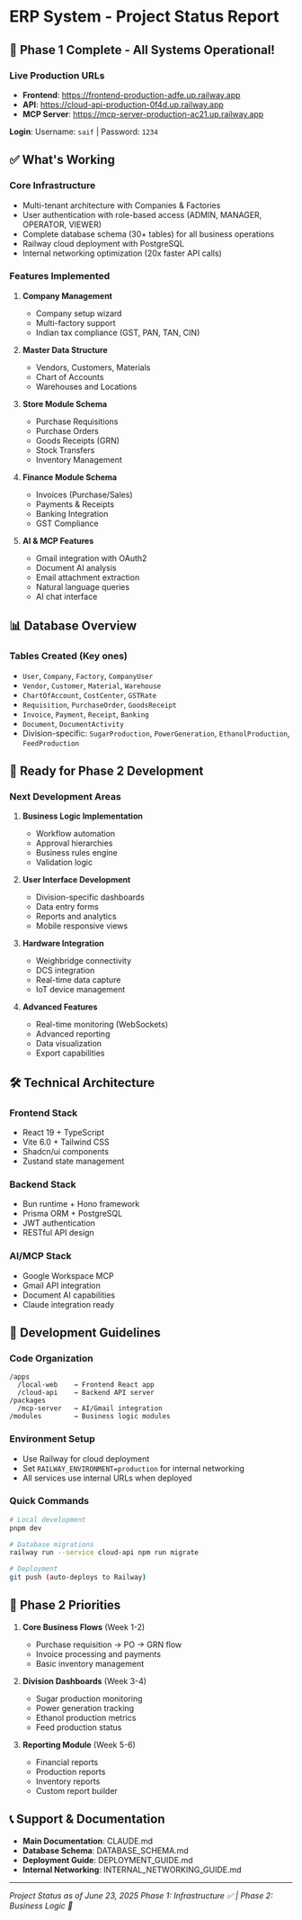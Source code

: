# ERP System - Project Status Report

## 🎉 Phase 1 Complete - All Systems Operational!

### Live Production URLs
- **Frontend**: https://frontend-production-adfe.up.railway.app
- **API**: https://cloud-api-production-0f4d.up.railway.app
- **MCP Server**: https://mcp-server-production-ac21.up.railway.app

**Login**: Username: `saif` | Password: `1234`

## ✅ What's Working

### Core Infrastructure
- Multi-tenant architecture with Companies & Factories
- User authentication with role-based access (ADMIN, MANAGER, OPERATOR, VIEWER)
- Complete database schema (30+ tables) for all business operations
- Railway cloud deployment with PostgreSQL
- Internal networking optimization (20x faster API calls)

### Features Implemented
1. **Company Management**
   - Company setup wizard
   - Multi-factory support
   - Indian tax compliance (GST, PAN, TAN, CIN)

2. **Master Data Structure**
   - Vendors, Customers, Materials
   - Chart of Accounts
   - Warehouses and Locations

3. **Store Module Schema**
   - Purchase Requisitions
   - Purchase Orders
   - Goods Receipts (GRN)
   - Stock Transfers
   - Inventory Management

4. **Finance Module Schema**
   - Invoices (Purchase/Sales)
   - Payments & Receipts
   - Banking Integration
   - GST Compliance

5. **AI & MCP Features**
   - Gmail integration with OAuth2
   - Document AI analysis
   - Email attachment extraction
   - Natural language queries
   - AI chat interface

## 📊 Database Overview

### Tables Created (Key ones)
- `User`, `Company`, `Factory`, `CompanyUser`
- `Vendor`, `Customer`, `Material`, `Warehouse`
- `ChartOfAccount`, `CostCenter`, `GSTRate`
- `Requisition`, `PurchaseOrder`, `GoodsReceipt`
- `Invoice`, `Payment`, `Receipt`, `Banking`
- `Document`, `DocumentActivity`
- Division-specific: `SugarProduction`, `PowerGeneration`, `EthanolProduction`, `FeedProduction`

## 🚀 Ready for Phase 2 Development

### Next Development Areas

1. **Business Logic Implementation**
   - Workflow automation
   - Approval hierarchies
   - Business rules engine
   - Validation logic

2. **User Interface Development**
   - Division-specific dashboards
   - Data entry forms
   - Reports and analytics
   - Mobile responsive views

3. **Hardware Integration**
   - Weighbridge connectivity
   - DCS integration
   - Real-time data capture
   - IoT device management

4. **Advanced Features**
   - Real-time monitoring (WebSockets)
   - Advanced reporting
   - Data visualization
   - Export capabilities

## 🛠️ Technical Architecture

### Frontend Stack
- React 19 + TypeScript
- Vite 6.0 + Tailwind CSS
- Shadcn/ui components
- Zustand state management

### Backend Stack
- Bun runtime + Hono framework
- Prisma ORM + PostgreSQL
- JWT authentication
- RESTful API design

### AI/MCP Stack
- Google Workspace MCP
- Gmail API integration
- Document AI capabilities
- Claude integration ready

## 📝 Development Guidelines

### Code Organization
```
/apps
  /local-web    → Frontend React app
  /cloud-api    → Backend API server
/packages
  /mcp-server   → AI/Gmail integration
/modules        → Business logic modules
```

### Environment Setup
- Use Railway for cloud deployment
- Set `RAILWAY_ENVIRONMENT=production` for internal networking
- All services use internal URLs when deployed

### Quick Commands
```bash
# Local development
pnpm dev

# Database migrations
railway run --service cloud-api npm run migrate

# Deployment
git push (auto-deploys to Railway)
```

## 🎯 Phase 2 Priorities

1. **Core Business Flows** (Week 1-2)
   - Purchase requisition → PO → GRN flow
   - Invoice processing and payments
   - Basic inventory management

2. **Division Dashboards** (Week 3-4)
   - Sugar production monitoring
   - Power generation tracking
   - Ethanol production metrics
   - Feed production status

3. **Reporting Module** (Week 5-6)
   - Financial reports
   - Production reports
   - Inventory reports
   - Custom report builder

## 📞 Support & Documentation

- **Main Documentation**: CLAUDE.md
- **Database Schema**: DATABASE_SCHEMA.md
- **Deployment Guide**: DEPLOYMENT_GUIDE.md
- **Internal Networking**: INTERNAL_NETWORKING_GUIDE.md

---
*Project Status as of June 23, 2025*
*Phase 1: Infrastructure ✅ | Phase 2: Business Logic 🚧*